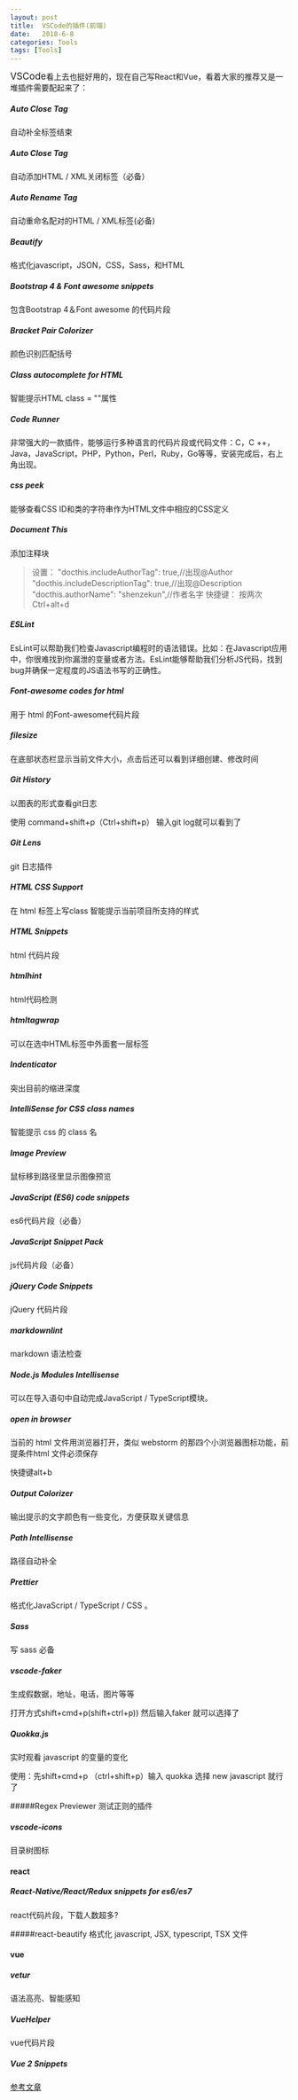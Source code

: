 ```yaml
---
layout: post
title:  VSCode的插件(前端)
date:   2018-6-8
categories: Tools
tags: [Tools]
---
```

<big>VSCode</big>看上去也挺好用的，现在自己写React和Vue，看着大家的推荐又是一堆插件需要配起来了： 


##### Auto Close Tag

自动补全标签结束
##### Auto Close Tag
自动添加HTML / XML关闭标签（必备）


##### Auto Rename Tag
自动重命名配对的HTML / XML标签(必备)


##### Beautify
格式化javascript，JSON，CSS，Sass，和HTML

##### Bootstrap 4 & Font awesome snippets
包含Bootstrap 4＆Font awesome 的代码片段

##### Bracket Pair Colorizer
颜色识别匹配括号


##### Class autocomplete for HTML
智能提示HTML class = ""属性 

##### Code Runner
非常强大的一款插件，能够运行多种语言的代码片段或代码文件：C，C ++，Java，JavaScript，PHP，Python，Perl，Ruby，Go等等，安装完成后，右上角出现。

##### css peek
能够查看CSS ID和类的字符串作为HTML文件中相应的CSS定义


##### Document This
添加注释块

>设置：
"docthis.includeAuthorTag": true,//出现@Author
"docthis.includeDescriptionTag": true,//出现@Description
"docthis.authorName": "shenzekun",//作者名字
快捷键： 按两次Ctrl+alt+d

##### ESLint
EsLint可以帮助我们检查Javascript编程时的语法错误。比如：在Javascript应用中，你很难找到你漏泄的变量或者方法。EsLint能够帮助我们分析JS代码，找到bug并确保一定程度的JS语法书写的正确性。


##### Font-awesome codes for html
用于 html 的Font-awesome代码片段

##### filesize
在底部状态栏显示当前文件大小，点击后还可以看到详细创建、修改时间



##### Git History
以图表的形式查看git日志

使用 command+shift+p（Ctrl+shift+p） 输入git log就可以看到了

##### Git Lens
git 日志插件

##### HTML CSS Support
在 html 标签上写class 智能提示当前项目所支持的样式 

##### HTML Snippets
html 代码片段 

##### htmlhint
html代码检测

##### htmltagwrap
可以在选中HTML标签中外面套一层标签


##### Indenticator
突出目前的缩进深度


##### IntelliSense for CSS class names
智能提示 css 的 class 名

##### Image Preview
鼠标移到路径里显示图像预览

##### JavaScript (ES6) code snippets
es6代码片段（必备）

##### JavaScript Snippet Pack
js代码片段（必备）

##### jQuery Code Snippets
jQuery 代码片段

##### markdownlint
markdown 语法检查

##### Node.js Modules Intellisense
可以在导入语句中自动完成JavaScript / TypeScript模块。

##### open in browser
当前的 html 文件用浏览器打开，类似 webstorm 的那四个小浏览器图标功能，前提条件html 文件必须保存

快捷键alt+b

##### Output Colorizer
输出提示的文字颜色有一些变化，方便获取关键信息


##### Path Intellisense
路径自动补全 

##### Prettier
格式化JavaScript / TypeScript / CSS 。

##### Sass
写 sass 必备

##### vscode-faker
生成假数据，地址，电话，图片等等

打开方式shift+cmd+p(shift+ctrl+p)) 然后输入faker 就可以选择了

##### Quokka.js
实时观看 javascript 的变量的变化

使用：先shift+cmd+p （ctrl+shift+p）输入 quokka 选择 new javascript 就行了

#####Regex Previewer
测试正则的插件

##### vscode-icons
目录树图标

#### react
##### React-Native/React/Redux snippets for es6/es7
react代码片段，下载人数超多?

#####react-beautify
格式化 javascript, JSX, typescript, TSX 文件

#### vue
##### vetur
语法高亮、智能感知

##### VueHelper
vue代码片段


##### Vue 2 Snippets

[参考文章](https://segmentfault.com/a/1190000011779959)